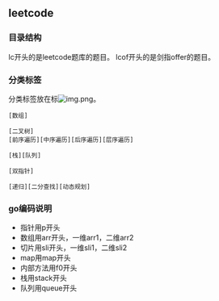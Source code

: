 ## leetcode

### 目录结构

lc开头的是leetcode题库的题目。
lcof开头的是剑指offer的题目。

### 分类标签

分类标签放在标![img.png](img.png)。

```
[数组]

[二叉树]
[前序遍历][中序遍历][后序遍历][层序遍历]

[栈][队列]

[双指针]

[递归][二分查找][动态规划]
```

### go编码说明

- 指针用p开头
- 数组用arr开头，一维arr1，二维arr2
- 切片用sli开头，一维sli1，二维sli2
- map用map开头
- 内部方法用f0开头
- 栈用stack开头
- 队列用queue开头
